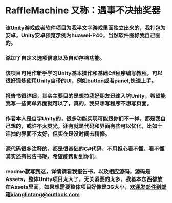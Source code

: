 # RaffleMachine 又称：遇事不决抽奖器
### 该Unity游戏或者软件项目为我半文字游戏里面独立出来的，我打包为安卓，Unity安卓预览示例为huawei-P40，当然软件图标我自己画的。
### 添加了自定义选项信息以及自动存档功能。
### 该项目可用作新手学习Unity基本操作和基础C#程序编写教程，可以很好锻炼使用Unity自带的UI，例如button或者panel,快速上手。
### 报告书很详细，其实主要目的是想拉我好朋友迅速入坑Unity，希望能我写一些简单界面就可以了，真的，我只想写程序不想写页面。
### 作者本人是自学Unity的，很多功能实现可能跟你们不一样，都是我自己想的，或许不太灵光，还有就是代码和界面有些可以优化，比如十连抽的界面不太好，但实在是没时间去精修。
### 源代码很多注释的，都是很基础的C#代码，不用担心看不懂，看不懂其实还有报告书呢，希望能帮助到你们。
### readme就写到这，详情请看我报告书，以及相应源码，源码是Assets，整体Unity项目太大了，无关紧要的太多，我基本东西都放在Assets里面，如果想需要整体项目好像是3G大小，欢迎发邮件到邮箱xianglintang@outlook.com
